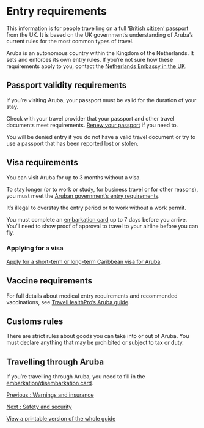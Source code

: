 # Entry requirements

This information is for people travelling on a full [‘British citizen’ passport](https://www.gov.uk/types-of-british-nationality) from the UK. It is based on the UK government’s understanding of Aruba’s current rules for the most common types of travel.

Aruba is an autonomous country within the Kingdom of the Netherlands. It sets and enforces its own entry rules. If you’re not sure how these requirements apply to you, contact the [Netherlands Embassy in the UK](https://www.netherlandsworldwide.nl/contact/embassies-consulates-general/united-kingdom/embassy-london).

## Passport validity requirements

If you’re visiting Aruba, your passport must be valid for the duration of your stay.

Check with your travel provider that your passport and other travel documents meet requirements. [Renew your passport](https://www.gov.uk/renew-adult-passport/renew) if you need to.

You will be denied entry if you do not have a valid travel document or try to use a passport that has been reported lost or stolen.

## Visa requirements

You can visit Aruba for up to 3 months without a visa.

To stay longer (or to work or study, for business travel or for other reasons), you must meet the [Aruban government’s entry requirements](https://www.netherlandsworldwide.nl/caribbean-visa).

It’s illegal to overstay the entry period or to work without a work permit.

You must complete an [embarkation card](https://edcardaruba.aw/) up to 7 days before you arrive. You’ll need to show proof of approval to travel to your airline before you can fly.

### Applying for a visa

[Apply for a short-term or long-term Caribbean visa for Aruba](https://www.netherlandsworldwide.nl/visa-the-netherlands/visa-application-form).

## Vaccine requirements

For full details about medical entry requirements and recommended vaccinations, see [TravelHealthPro’s Aruba guide](https://travelhealthpro.org.uk/country/44/aruba-caribbean-islands-netherlands#Vaccine_Recommendations).

## Customs rules

There are strict rules about goods you can take into or out of Aruba. You must declare anything that may be prohibited or subject to tax or duty.

## Travelling through Aruba

If you’re travelling through Aruba, you need to fill in the [embarkation/disembarkation card](https://edcardaruba.aw/).

[Previous
:
Warnings and insurance](/foreign-travel-advice/aruba)

[Next
:
Safety and security](/foreign-travel-advice/aruba/safety-and-security)

[View a printable version of the whole guide](/foreign-travel-advice/aruba/print)